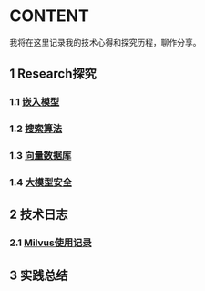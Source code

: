 # CONTENT
我将在这里记录我的技术心得和探究历程，聊作分享。
## 1 Research探究
### 1.1 [嵌入模型](https://github.com/dazelu19/dazelu19.github.io/blob/main/doc/cn/TheEmbedding_cn.md "嵌入模型")
### 1.2 [搜索算法](https://github.com/dazelu19/dazelu19.github.io/blob/main/doc/cn/SearchAlgorithm_cn.md "搜索算法探究")
### 1.3 [向量数据库](https://github.com/dazelu19/dazelu19.github.io/blob/main/doc/cn/VectorDatabase_cn.md "向量数据库探究")
### 1.4 [大模型安全]()

## 2 技术日志
### 2.1 [Milvus使用记录](https://github.com/dazelu19/dazelu19.github.io/blob/main/doc/technology/MilvusDatabase_cn.md "Milus数据库使用记录")

## 3 实践总结



